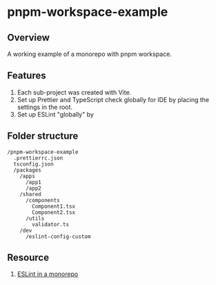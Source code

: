 # pnpm-workspace-example

## Overview

A working example of a monorepo with pnpm workspace.

## Features

1. Each sub-project was created with Vite.
1. Set up Prettier and TypeScript check globally for IDE by placing the settings in the root.
1. Set up ESLint "globally" by

## Folder structure

```
/pnpm-workspace-example
  .prettierrc.json
  tsconfig.json
  /packages
    /apps
      /app1
      /app2
    /shared
      /components
        Component1.tsx
        Component2.tsx
      /utils
        validator.ts
    /dev
      /eslint-config-custom
```

## Resource

1. [ESLint in a monorepo](https://turbo.build/repo/docs/handbook/linting/eslint)
